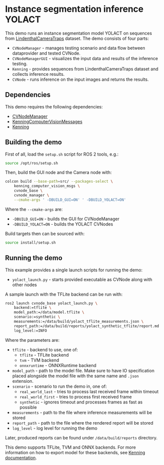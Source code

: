# Instance segmentation inference YOLACT

This demo runs an instance segmentation model YOLACT on sequences from [LindenthalCameraTraps](https://lila.science/datasets/lindenthal-camera-traps/) dataset.
The demo consists of four parts:

* `CVNodeManager` - manages testing scenario and data flow between dataprovider and tested CVNode.
* `CVNodeManagerGUI` - visualizes the input data and results of the inference testing.
* `Kenning` - provides sequences from LindenthalCameraTraps dataset and collects inference results.
* `CVNode` - runs inference on the input images and returns the results.

## Dependencies

This demo requires the following dependencies:
* [CVNodeManager](https://github.com/antmicro/ros2-vision-node-manager)
* [KenningComputerVisionMessages](https://github.com/antmicro/ros2-kenning-computer-vision-msgs)
* [Kenning](https://github.com/antnmicro/kenning)

## Building the demo

First of all, load the `setup.sh` script for ROS 2 tools, e.g.:

```bash
source /opt/ros/setup.sh
```

Then, build the GUI node and the Camera node with:

```bash
colcon build --base-path=src/ --packages-select \
    kenning_computer_vision_msgs \
    cvnode_base \
    cvnode_manager \
    --cmake-args ' -DBUILD_GUI=ON' ' -DBUILD_YOLACT=ON'
```

Where the `--cmake-args` are:

* `-DBUILD_GUI=ON` - builds the GUI for CVNodeManager
* `-DBUILD_YOLACT=ON` - builds the YOLACT CVNodes

Build targets then can be sourced with:

```bash
source install/setup.sh
```

## Running the demo

This example provides a single launch scripts for running the demo:

* `yolact_launch.py` - starts provided executable as CVNode along with other nodes

A sample launch with the TFLite backend can be run with:

```bash
ros2 launch cvnode_base yolact_launch.py \
    backend:=tflite \
    model_path:=/data/model.tflite \
    scenario:=synthetic \
    measurements:=/data/build/yolact_tflite_measurements.json \
    report_path:=/data/build/reports/yolact_synthetic_tflite/report.md \
    log_level:=INFO
```

Where the parameters are:

* `tflite` - backend to use, one of:
    * `tflite` - TFLite backend
    * `tvm` - TVM backend
    * `onnxruntime` - ONNXRuntime backend
* `model_path` - path to the model file.
Make sure to have IO specification placed alongside the model file with the same name and `.json` extension.
* `scenario` - scenario to run the demo in, one of:
    * `real_world_last` - tries to process last received frame within timeout
    * `real_world_first` - tries to process first received frame
    * `synthetic` - ignores timeout and processes frames as fast as possible
* `measurements` - path to the file where inference measurements will be stored
* `report_path` - path to the file where the rendered report will be stored
* `log_level` - log level for running the demo

Later, produced reports can be found under `/data/build/reports` directory.

This demo supports TFLite, TVM and ONNX backends.
For more information on how to export model for these backends, see [Kenning documentation](https://antmicro.github.io/kenning/json-scenarios.html).

